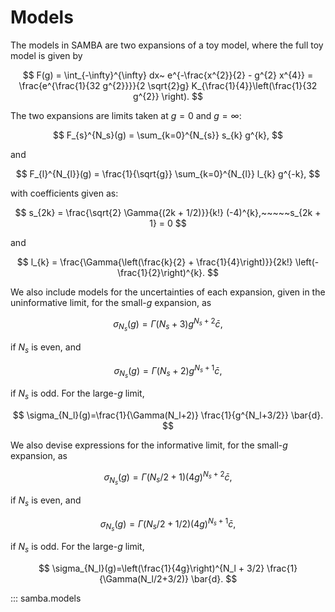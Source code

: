 # Models

The models in SAMBA are two expansions of a toy model, where the full toy model is given by

$$
 F(g) = \int_{-\infty}^{\infty} dx~ e^{-\frac{x^{2}}{2} - g^{2} x^{4}} = \frac{e^{\frac{1}{32 g^{2}}}}{2 \sqrt{2}g} K_{\frac{1}{4}}\left(\frac{1}{32 g^{2}} \right).
$$

The two expansions are limits taken at $g = 0$ and $g = \infty$:

$$
F_{s}^{N_s}(g) = \sum_{k=0}^{N_{s}} s_{k} g^{k},
$$

and 

$$
F_{l}^{N_{l}}(g) = \frac{1}{\sqrt{g}} \sum_{k=0}^{N_{l}} l_{k} g^{-k},
$$

with coefficients given as:

$$
s_{2k} = \frac{\sqrt{2} \Gamma{(2k + 1/2)}}{k!} (-4)^{k},~~~~~s_{2k + 1} = 0
$$

and

$$
l_{k} = \frac{\Gamma{\left(\frac{k}{2} + \frac{1}{4}\right)}}{2k!} \left(-\frac{1}{2}\right)^{k}.
$$

We also include models for the uncertainties of each expansion, given in the uninformative limit, for the small-$g$ expansion, as

$$
\sigma_{N_s}(g)= \Gamma(N_s+3) g^{N_s + 2} \bar{c},
$$

if $N_s$ is even, and

$$
\sigma_{N_s}(g)= \Gamma(N_s+2) g^{N_s+1} \bar{c},
$$

if $N_s$ is odd. For the large-$g$ limit,

$$
\sigma_{N_l}(g)=\frac{1}{\Gamma(N_l+2)} \frac{1}{g^{N_l+3/2}} \bar{d}.
$$

We also devise expressions for the informative limit, for the small-$g$ expansion, as

$$
\sigma_{N_s}(g)= \Gamma(N_s/2+1) (4g)^{N_s + 2} \bar{c}, 
$$

if $N_s$ is even, and

$$
\sigma_{N_s}(g)= \Gamma(N_s/2+1/2) (4g)^{N_s+1} \bar{c},
$$

if $N_s$ is odd. For the large-$g$ limit,

$$
\sigma_{N_l}(g)=\left(\frac{1}{4g}\right)^{N_l + 3/2} \frac{1}{\Gamma(N_l/2+3/2)} \bar{d}.
$$

::: samba.models
